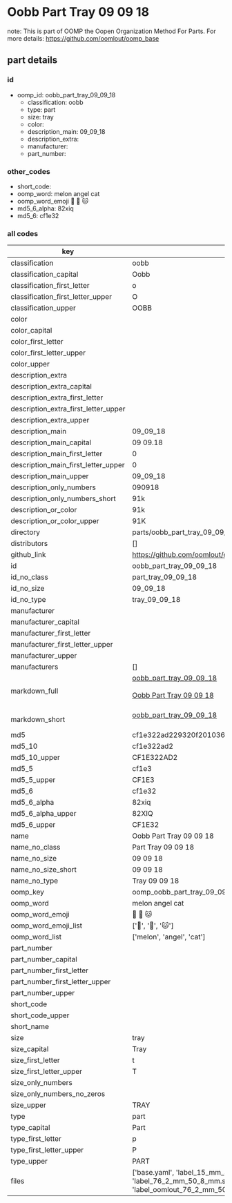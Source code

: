 # Oobb Part Tray 09 09 18  

note: This is part of OOMP the Oopen Organization Method For Parts. For more details: https://github.com/oomlout/oomp_base

##  part details





### id
* oomp_id: oobb_part_tray_09_09_18
  * classification: oobb
  * type: part
  * size: tray
  * color: 
  * description_main: 09_09_18
  * description_extra: 
  * manufacturer: 
  * part_number: 

### other_codes
* short_code: 
* oomp_word: melon angel cat
* oomp_word_emoji :melon: :angel: :cat:
* md5_6_alpha: 82xiq
* md5_6: cf1e32

### all codes 
| key | value |  
| --- | --- |  
| classification | oobb |  
| classification_capital | Oobb |  
| classification_first_letter | o |  
| classification_first_letter_upper | O |  
| classification_upper | OOBB |  
| color |  |  
| color_capital |  |  
| color_first_letter |  |  
| color_first_letter_upper |  |  
| color_upper |  |  
| description_extra |  |  
| description_extra_capital |  |  
| description_extra_first_letter |  |  
| description_extra_first_letter_upper |  |  
| description_extra_upper |  |  
| description_main | 09_09_18 |  
| description_main_capital | 09 09.18 |  
| description_main_first_letter | 0 |  
| description_main_first_letter_upper | 0 |  
| description_main_upper | 09_09_18 |  
| description_only_numbers | 090918 |  
| description_only_numbers_short | 91k |  
| description_or_color | 91k |  
| description_or_color_upper | 91K |  
| directory | parts/oobb_part_tray_09_09_18 |  
| distributors | [] |  
| github_link | https://github.com/oomlout/oomlout_oomp_part_src/tree/main/parts/oobb_part_tray_09_09_18/working |  
| id | oobb_part_tray_09_09_18 |  
| id_no_class | part_tray_09_09_18 |  
| id_no_size | 09_09_18 |  
| id_no_type | tray_09_09_18 |  
| manufacturer |  |  
| manufacturer_capital |  |  
| manufacturer_first_letter |  |  
| manufacturer_first_letter_upper |  |  
| manufacturer_upper |  |  
| manufacturers | [] |  
| markdown_full | [oobb_part_tray_09_09_18](https://github.com/oomlout/oomlout_oomp_part_src/tree/main/parts/oobb_part_tray_09_09_18/working)<br>[](https://github.com/oomlout/oomlout_oomp_part_src/tree/main/parts/oobb_part_tray_09_09_18/working)<br>[Oobb Part Tray 09 09 18](https://github.com/oomlout/oomlout_oomp_part_src/tree/main/parts/oobb_part_tray_09_09_18/working)<br><br> |  
| markdown_short | [oobb_part_tray_09_09_18](https://github.com/oomlout/oomlout_oomp_part_src/tree/main/parts/oobb_part_tray_09_09_18/working)<br><br> |  
| md5 | cf1e322ad229320f201036878ab38c6e |  
| md5_10 | cf1e322ad2 |  
| md5_10_upper | CF1E322AD2 |  
| md5_5 | cf1e3 |  
| md5_5_upper | CF1E3 |  
| md5_6 | cf1e32 |  
| md5_6_alpha | 82xiq |  
| md5_6_alpha_upper | 82XIQ |  
| md5_6_upper | CF1E32 |  
| name | Oobb Part Tray 09 09 18 |  
| name_no_class | Part Tray 09 09 18 |  
| name_no_size | 09 09 18 |  
| name_no_size_short | 09 09 18 |  
| name_no_type | Tray 09 09 18 |  
| oomp_key | oomp_oobb_part_tray_09_09_18 |  
| oomp_word | melon angel cat |  
| oomp_word_emoji | :melon: :angel: :cat: |  
| oomp_word_emoji_list | [':melon:', ':angel:', ':cat:'] |  
| oomp_word_list | ['melon', 'angel', 'cat'] |  
| part_number |  |  
| part_number_capital |  |  
| part_number_first_letter |  |  
| part_number_first_letter_upper |  |  
| part_number_upper |  |  
| short_code |  |  
| short_code_upper |  |  
| short_name |  |  
| size | tray |  
| size_capital | Tray |  
| size_first_letter | t |  
| size_first_letter_upper | T |  
| size_only_numbers |  |  
| size_only_numbers_no_zeros |  |  
| size_upper | TRAY |  
| type | part |  
| type_capital | Part |  
| type_first_letter | p |  
| type_first_letter_upper | P |  
| type_upper | PART |  
| files | ['base.yaml', 'label_15_mm_30_mm.pdf', 'label_15_mm_30_mm.svg', 'label_76_2_mm_50_8_mm.pdf', 'label_76_2_mm_50_8_mm.svg', 'label_oomlout_76_2_mm_50_8_mm.pdf', 'label_oomlout_76_2_mm_50_8_mm.svg', 'readme.md', 'working.json', 'working.yaml'] |  
